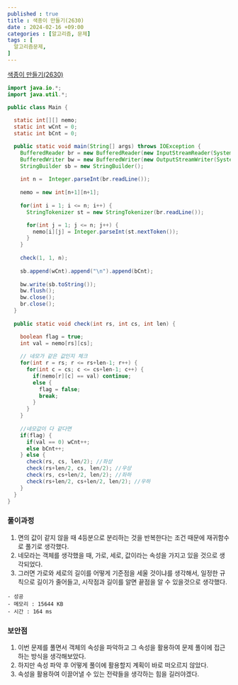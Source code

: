 ```yaml
---
published : true
title : 색종이 만들기(2630)
date : 2024-02-16 +09:00
categories : [알고리즘, 문제]
tags : [
  알고리즘문제,
]
---
```

<!-- ![](/assets/img/Spring/aaaa.png){:style="border:1px solid #eaeaea; border-radius: 7px; padding: 0px;" } -->
<!-- ![](/assets/img/alg/4-1.png){:style="width:1000px" } -->

<a href="https://www.acmicpc.net/problem/2630" target="_blank">색종이 만들기(2630)</a>

```java
import java.io.*;
import java.util.*;

public class Main {
  
  static int[][] nemo;
  static int wCnt = 0;
  static int bCnt = 0;

  public static void main(String[] args) throws IOException {
    BufferedReader br = new BufferedReader(new InputStreamReader(System.in));
    BufferedWriter bw = new BufferedWriter(new OutputStreamWriter(System.out));
    StringBuilder sb = new StringBuilder();
    
    int n =  Integer.parseInt(br.readLine());
    
    nemo = new int[n+1][n+1];
    
    for(int i = 1; i <= n; i++) {
      StringTokenizer st = new StringTokenizer(br.readLine());

      for(int j = 1; j <= n; j++) {
        nemo[i][j] = Integer.parseInt(st.nextToken());
      }
    }
    
    check(1, 1, n);
    
    sb.append(wCnt).append("\n").append(bCnt);
    
    bw.write(sb.toString());
    bw.flush();
    bw.close();
    br.close();
  }
  
  public static void check(int rs, int cs, int len) {

    boolean flag = true;
    int val = nemo[rs][cs];
    
    // 네모가 같은 값인지 체크
    for(int r = rs; r <= rs+len-1; r++) {
      for(int c = cs; c <= cs+len-1; c++) {
        if(nemo[r][c] == val) continue;
        else {
          flag = false;
          break;
        }
      }
    }
    
    //네모값이 다 같다면
    if(flag) {
      if(val == 0) wCnt++;
      else bCnt++;
    } else {
      check(rs, cs, len/2); //좌상
      check(rs+len/2, cs, len/2); //우상
      check(rs, cs+len/2, len/2); //좌하
      check(rs+len/2, cs+len/2, len/2); //우하
    }
  }
}
```

### 풀이과정
1. 면의 값이 같지 않을 때 4등분으로 분리하는 것을 반복한다는 조건 때문에 재귀함수로 풀기로 생각했다.
2. 네모라는 객체를 생각했을 때, 가로, 세로, 값이라는 속성을 가지고 있을 것으로 생각되었다.
3. 그러면 가로와 세로의 길이를 어떻게 기준점을 세울 것이냐를 생각해서, 일정한 규칙으로 길이가 줄어들고, 시작점과 길이를 알면 끝점을 알 수 있을것으로 생각했다.

```
- 성공
- 메모리 : 15644 KB
- 시간 : 164 ms
```

### 보안점
1. 이번 문제를 풀면서 객체의 속성을 파악하고 그 속성을 활용하여 문제 풀이에 접근하는 방식을 생각해보았다.
2. 하지만 속성 파악 후 어떻게 풀이에 활용할지 계획이 바로 떠오르지 않았다.
3. 속성을 활용하여 이끌어낼 수 있는 전략들을 생각하는 힘을 길러야겠다.
